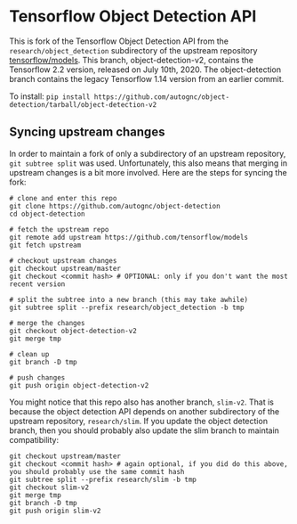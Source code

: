
# Tensorflow Object Detection API

This is fork of the Tensorflow Object Detection API from the `research/object_detection` subdirectory of the upstream repository [tensorflow/models](https://github.com/tensorflow/models). This branch, object-detection-v2, contains the Tensorflow 2.2 version, released on July 10th, 2020. The object-detection branch contains the legacy Tensorflow 1.14 version from an earlier commit.

To install: `pip install https://github.com/autognc/object-detection/tarball/object-detection-v2`

## Syncing upstream changes

In order to maintain a fork of only a subdirectory of an upstream repository, `git subtree split` was used. Unfortunately, this also means that merging in upstream changes is a bit more involved. Here are the steps for syncing the fork:

```
# clone and enter this repo
git clone https://github.com/autognc/object-detection
cd object-detection

# fetch the upstream repo
git remote add upstream https://github.com/tensorflow/models
git fetch upstream

# checkout upstream changes
git checkout upstream/master
git checkout <commit hash> # OPTIONAL: only if you don't want the most recent version

# split the subtree into a new branch (this may take awhile)
git subtree split --prefix research/object_detection -b tmp

# merge the changes
git checkout object-detection-v2
git merge tmp

# clean up
git branch -D tmp

# push changes
git push origin object-detection-v2
```

You might notice that this repo also has another branch, `slim-v2`. That is because the object detection API depends on another subdirectory of the upstream repository, `research/slim`. If you update the object detection branch, then you should probably also update the slim branch to maintain compatibility:

```
git checkout upstream/master
git checkout <commit hash> # again optional, if you did do this above, you should probably use the same commit hash
git subtree split --prefix research/slim -b tmp
git checkout slim-v2
git merge tmp
git branch -D tmp
git push origin slim-v2
```
